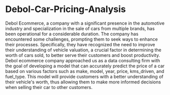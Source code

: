 # Debol-Car-Pricing-Analysis

Debol Ecommerce, a company with a
significant presence in the automotive industry
and specialization in the sale of cars from
multiple brands, has been operational for a
considerable duration. The company has
encountered some challenges, prompting them
to seek ways to enhance their processes.
Specifically, they have recognized the need to
improve their understanding of vehicle
valuation, a crucial factor in determining the
worth of cars sold, to better serve their
customers and boost productivity.
Debol ecommerce company approached
us as a data consulting firm with the goal of
developing a model that can accurately
predict the price of a car based on various
factors such as make, model, year, price,
kms_driven, and fuel_type.
This model will provide customers with a
better understanding of their vehicle's worth,
thus allowing them to make more informed
decisions when selling their car to other
customers.
